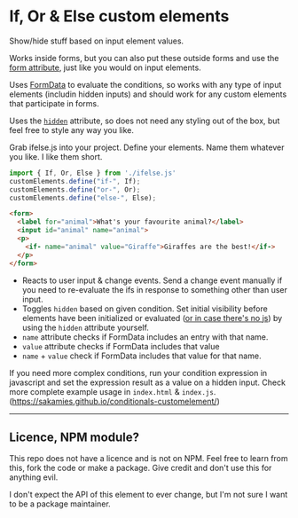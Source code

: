 # If, Or & Else custom elements

Show/hide stuff based on input element values.

Works inside forms, but you can also put these outside forms and use the [form attribute](https://developer.mozilla.org/en-US/docs/Web/HTML/Element/input#form), just like you would on input elements.

Uses [FormData](https://developer.mozilla.org/en-US/docs/Web/API/FormData) to evaluate the conditions, so works with any type of input elements (includin hidden inputs) and should work for any custom elements that participate in forms.

Uses the [`hidden`](https://developer.mozilla.org/en-US/docs/Web/API/HTMLElement/hidden) attribute, so does not need any styling out of the box, but feel free to style any way you like.

Grab ifelse.js into your project. Define your elements. Name them whatever you like. I like them short.

```js
import { If, Or, Else } from './ifelse.js'
customElements.define("if-", If);
customElements.define("or-", Or);
customElements.define("else-", Else);
```

```html
<form>
  <label for="animal">What's your favourite animal?</label>
  <input id="animal" name="animal">
  <p>
    <if- name="animal" value="Giraffe">Giraffes are the best!</if->
  </p>
</form>
```

- Reacts to user input & change events. Send a change event manually if you need to re-evaluate the ifs in response to something other than user input.
- Toggles `hidden` based on given condition. Set initial visibility before elements have been initialized or evaluated ([or in case there's no js](https://piccalil.li/blog/its-about-time-i-tried-to-explain-what-progressive-enhancement-actually-is/#its-not-just-an-anti-javascript-thing-its-a-mental-model-rooted-in-iteration)) by using the `hidden` attribute yourself.
- `name` attribute checks if FormData includes an entry with that name.
- `value` attribute checks if FormData includes that value
- `name` + `value` check if FormData includes that value for that name.

If you need more complex conditions, run your condition expression in javascript and set the expression result as a value on a hidden input. Check more complete example usage in `index.html` & `index.js`. (https://sakamies.github.io/conditionals-customelement/)


-----


## Licence, NPM module?

This repo does not have a licence and is not on NPM. Feel free to learn from this, fork the code or make a package. Give credit and don't use this for anything evil.

I don't expect the API of this element to ever change, but I'm not sure I want to be a package maintainer.
